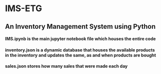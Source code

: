# IMS-ETG
## An Inventory Management System using Python

#### IMS.ipynb is the main jupyter notebook file which houses the entire code
#### inventory.json is a dynamic database that houses the available products in the inventory and updates the same, as and when products are bought
#### sales.json stores how many sales that were made each day

